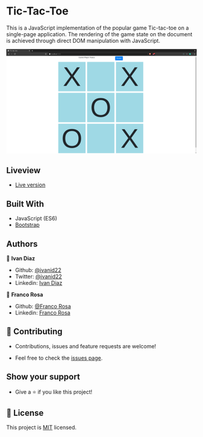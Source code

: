 # Tic-Tac-Toe

This is a JavaScript implementation of the popular game Tic-tac-toe on a single-page application. The rendering of the game state on the document is achieved through direct DOM manipulation with JavaScript.

  ![App Preview](screenshot.png) 
  ## Liveview
  - [Live version](https://raw.githack.com/ivanid22/tic-tac-toe/game/index.html) 
  
  ## Built With
  - JavaScript (ES6)
  - [Bootstrap](https://getbootstrap.com/) 

  ## Authors

  👤 **Ivan Diaz**

  - Github: [@ivanid22](https://github.com/ivanid22)
  - Twitter: [@ivanid22](https://twitter.com/ivanid22)
  - Linkedin: [Ivan Diaz](www.linkedin.com/in/ivanid22)

  👤 **Franco Rosa**

  - Github: [@Franco Rosa](https://github.com/FrancoRosa)
  - Linkedin: [Franco Rosa](https://www.linkedin.com/in/francoro/)

  ## 🤝 Contributing

   - Contributions, issues and feature requests are welcome!

   - Feel free to check the [issues page](https://github.com/elmejdki/TubeClone/issues).

  ## Show your support

   - Give a ⭐️ if you like this project!

  ## 📝 License

  This project is [MIT](lic.url) licensed.